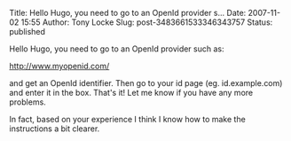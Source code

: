 Title: Hello Hugo, you need to go to an OpenId provider s...
Date: 2007-11-02 15:55
Author: Tony Locke
Slug: post-3483661533346343757
Status: published

Hello Hugo, you need to go to an OpenId provider such as:  
  
http://www.myopenid.com/  
  
and get an OpenId identifier. Then go to your id page (eg. id.example.com) and enter it in the box. That's it! Let me know if you have any more problems.  
  
In fact, based on your experience I think I know how to make the instructions a bit clearer.

